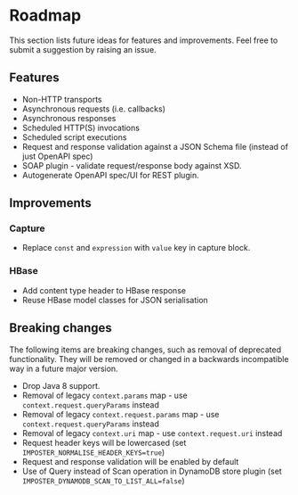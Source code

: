 # Roadmap

This section lists future ideas for features and improvements. Feel free to submit a suggestion by raising an issue.

## Features

* Non-HTTP transports
* Asynchronous requests (i.e. callbacks)
* Asynchronous responses
* Scheduled HTTP(S) invocations
* Scheduled script executions
* Request and response validation against a JSON Schema file (instead of just OpenAPI spec)
* SOAP plugin - validate request/response body against XSD.
* Autogenerate OpenAPI spec/UI for REST plugin.

## Improvements

### Capture

- Replace `const` and `expression` with `value` key in capture block.

### HBase

* Add content type header to HBase response
* Reuse HBase model classes for JSON serialisation

## Breaking changes

The following items are breaking changes, such as removal of deprecated functionality. They will be removed or changed in a backwards incompatible way in a future major version.

- Drop Java 8 support.
- Removal of legacy `context.params` map - use `context.request.queryParams` instead
- Removal of legacy `context.request.params` map - use `context.request.queryParams` instead
- Removal of legacy `context.uri` map - use `context.request.uri` instead
- Request header keys will be lowercased (set `IMPOSTER_NORMALISE_HEADER_KEYS=true`)
- Request and response validation will be enabled by default
- Use of Query instead of Scan operation in DynamoDB store plugin (set `IMPOSTER_DYNAMODB_SCAN_TO_LIST_ALL=false`)
